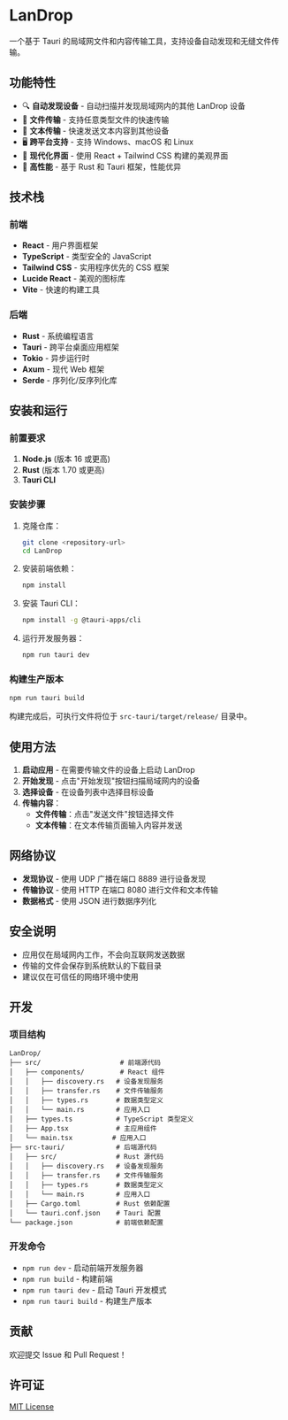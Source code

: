 # LanDrop

一个基于 Tauri 的局域网文件和内容传输工具，支持设备自动发现和无缝文件传输。

## 功能特性

- 🔍 **自动发现设备** - 自动扫描并发现局域网内的其他 LanDrop 设备
- 📁 **文件传输** - 支持任意类型文件的快速传输
- 📝 **文本传输** - 快速发送文本内容到其他设备
- 🖥️ **跨平台支持** - 支持 Windows、macOS 和 Linux
- 🎨 **现代化界面** - 使用 React + Tailwind CSS 构建的美观界面
- 🚀 **高性能** - 基于 Rust 和 Tauri 框架，性能优异

## 技术栈

### 前端
- **React** - 用户界面框架
- **TypeScript** - 类型安全的 JavaScript
- **Tailwind CSS** - 实用程序优先的 CSS 框架
- **Lucide React** - 美观的图标库
- **Vite** - 快速的构建工具

### 后端
- **Rust** - 系统编程语言
- **Tauri** - 跨平台桌面应用框架
- **Tokio** - 异步运行时
- **Axum** - 现代 Web 框架
- **Serde** - 序列化/反序列化库

## 安装和运行

### 前置要求

1. **Node.js** (版本 16 或更高)
2. **Rust** (版本 1.70 或更高)
3. **Tauri CLI**

### 安装步骤

1. 克隆仓库：
   ```bash
   git clone <repository-url>
   cd LanDrop
   ```

2. 安装前端依赖：
   ```bash
   npm install
   ```

3. 安装 Tauri CLI：
   ```bash
   npm install -g @tauri-apps/cli
   ```

4. 运行开发服务器：
   ```bash
   npm run tauri dev
   ```

### 构建生产版本

```bash
npm run tauri build
```

构建完成后，可执行文件将位于 `src-tauri/target/release/` 目录中。

## 使用方法

1. **启动应用** - 在需要传输文件的设备上启动 LanDrop
2. **开始发现** - 点击"开始发现"按钮扫描局域网内的设备
3. **选择设备** - 在设备列表中选择目标设备
4. **传输内容**：
   - **文件传输**：点击"发送文件"按钮选择文件
   - **文本传输**：在文本传输页面输入内容并发送

## 网络协议

- **发现协议** - 使用 UDP 广播在端口 8889 进行设备发现
- **传输协议** - 使用 HTTP 在端口 8080 进行文件和文本传输
- **数据格式** - 使用 JSON 进行数据序列化

## 安全说明

- 应用仅在局域网内工作，不会向互联网发送数据
- 传输的文件会保存到系统默认的下载目录
- 建议仅在可信任的网络环境中使用

## 开发

### 项目结构

```
LanDrop/
├── src/                    # 前端源代码
│   ├── components/         # React 组件
│   │   ├── discovery.rs   # 设备发现服务
│   │   ├── transfer.rs    # 文件传输服务
│   │   ├── types.rs       # 数据类型定义
│   │   └── main.rs        # 应用入口
│   ├── types.ts           # TypeScript 类型定义
│   ├── App.tsx            # 主应用组件
│   └── main.tsx          # 应用入口
├── src-tauri/             # 后端源代码
│   ├── src/               # Rust 源代码
│   │   ├── discovery.rs   # 设备发现服务
│   │   ├── transfer.rs    # 文件传输服务
│   │   ├── types.rs       # 数据类型定义
│   │   └── main.rs        # 应用入口
│   ├── Cargo.toml         # Rust 依赖配置
│   └── tauri.conf.json    # Tauri 配置
└── package.json           # 前端依赖配置
```

### 开发命令

- `npm run dev` - 启动前端开发服务器
- `npm run build` - 构建前端
- `npm run tauri dev` - 启动 Tauri 开发模式
- `npm run tauri build` - 构建生产版本

## 贡献

欢迎提交 Issue 和 Pull Request！

## 许可证

[MIT License](LICENSE) 